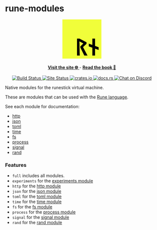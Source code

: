 # rune-modules

<div align="center">
    <img alt="Rune Logo" src="https://raw.githubusercontent.com/rune-rs/rune/master/assets/icon.png" />
</div>

<br>

<div align="center">
<a href="https://rune-rs.github.io">
    <b>Visit the site 🌐</b>
</a>
-
<a href="https://rune-rs.github.io/book/">
    <b>Read the book 📖</b>
</a>
</div>

<br>

<div align="center">
<a href="https://github.com/rune-rs/rune/actions">
    <img alt="Build Status" src="https://github.com/rune-rs/rune/workflows/Build/badge.svg">
</a>

<a href="https://github.com/rune-rs/rune/actions">
    <img alt="Site Status" src="https://github.com/rune-rs/rune/workflows/Site/badge.svg">
</a>

<a href="https://crates.io/crates/rune">
    <img alt="crates.io" src="https://img.shields.io/crates/v/rune.svg">
</a>

<a href="https://docs.rs/rune">
    <img alt="docs.rs" src="https://docs.rs/rune/badge.svg">
</a>

<a href="https://discord.gg/v5AeNkT">
    <img alt="Chat on Discord" src="https://img.shields.io/discord/558644981137670144.svg?logo=discord&style=flat-square">
</a>
</div>

Native modules for the runestick virtual machine.

These are modules that can be used with the [Rune language].

[Rune Language]: https://rune-rs.github.io

See each module for documentation:
* [http]
* [json]
* [toml]
* [time]
* [fs]
* [process]
* [signal]
* [rand]

### Features

* `full` includes all modules.
* `experiments` for the [experiments module][experiments]
* `http` for the [http module][http]
* `json` for the [json module][json]
* `toml` for the [toml module][toml]
* `time` for the [time module][time]
* `fs` for the [fs module][fs]
* `process` for the [process module][process]
* `signal` for the [signal module][signal]
* `rand` for the [rand module][rand]

[experiments]: https://docs.rs/rune-modules/0/rune_modules/experiments/
[http]: https://docs.rs/rune-modules/0/rune_modules/http/
[json]: https://docs.rs/rune-modules/0/rune_modules/json/
[toml]: https://docs.rs/rune-modules/0/rune_modules/toml/
[time]: https://docs.rs/rune-modules/0/rune_modules/time/
[fs]: https://docs.rs/rune-modules/0/rune_modules/fs/
[process]: https://docs.rs/rune-modules/0/rune_modules/process/
[signal]: https://docs.rs/rune-modules/0/rune_modules/signal/
[rand]: https://docs.rs/rune-modules/0/rune_modules/rand/
